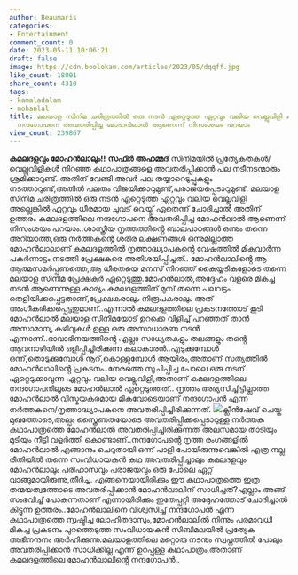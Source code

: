 ```yaml
---
author: Beaumaris
categories:
- Entertainment
comment_count: 0
date: 2023-05-11 10:06:21
draft: false
image: https://cdn.boolokam.com/articles/2023/05/dqqff.jpg
like_count: 18001
share_count: 4310
tags:
- kamaladalam
- mohanlal
title: മലയാള സിനിമ ചരിത്രത്തിൽ ഒരു നടൻ ഏറ്റെടുത്ത ഏറ്റവും വലിയ വെല്ലുവിളി കമലദളത്തിലെ
  നന്ദഗോപനെ അവതരിപ്പിച്ച മോഹൻലാൽ ആണെന്ന് നിസംശയം പറയാം
view_count: 239867
---
```


**കമലദളവും മോഹൻലാലും!!** **സഫീർ അഹമ്മദ്** സിനിമയിൽ പ്രത്യേകതകൾ/വെല്ലുവിളികൾ നിറഞ്ഞ കഥാപാത്രങ്ങളെ അവതരിപ്പിക്കാൻ പല നടീനടന്മാരും ശ്രമിക്കാറുണ്ട്..അതിന് വേണ്ടി അവർ പല തയ്യാറെടുപ്പുകളും നടത്താറുണ്ട്,അതിൽ പലരും വിജയിക്കാറുമുണ്ട്,പരാജയപ്പെടാറുമുണ്ട്. മലയാള സിനിമ ചരിത്രത്തിൽ ഒരു നടൻ ഏറ്റെടുത്ത ഏറ്റവും വലിയ വെല്ലുവിളി അല്ലെങ്കിൽ ഏറ്റവും ധീരമായ ചുവട് വെയ്പ്പ് ഏതെന്ന് ചോദിച്ചാൽ അതിന് ഉത്തരം കമലദളത്തിലെ നന്ദഗോപനെ അവതരിപ്പിച്ച മോഹൻലാൽ ആണെന്ന് നിസംശയം പറയാം..ശാസ്ത്രീയ നൃത്തത്തിൻ്റെ ബാലപാഠങ്ങൾ ഒന്നും തന്നെ അറിയാത്ത,ഒരു നർത്തകൻ്റെ ശരീര ലക്ഷണങ്ങൾ ഒന്നുമില്ലാത്ത മോഹൻലാലാണ് കമലദളത്തിൽ നൃത്താദ്ധ്യാപകൻ്റെ വേഷത്തിൽ മികവാർന്ന പകർന്നാട്ടം നടത്തി പ്രേക്ഷകരെ അതിശയിപ്പിച്ചത്.. [](https://cdn.boolokam.com/articles/2023/05/dqdf.jpg)മോഹൻലാലിൻ്റെ ആ ആത്മസമർപ്പണത്തെ,ആ ധീരതയെ മനസ് നിറഞ്ഞ് കൈയ്യടികളോടെ തന്നെ മലയാള സിനിമ പ്രേക്ഷകർ ഏറ്റെടുത്തു.മോഹൻലാൽ,അദ്ദേഹം വളരെ മികച്ച നടൻ ആണെന്നുള്ള കാര്യം കമലദളത്തിന് മുമ്പ് തന്നെ പലവട്ടം തെളിയിക്കപ്പെട്ടതാണ്,പ്രേക്ഷകരാലും നിരൂപകരാലും അത് അംഗീകരിക്കപ്പെട്ടതുമാണ്..എന്നാൽ കമലദളത്തിലെ പ്രകടനത്തോട് കൂടി മോഹൻലാൽ മലയാള സിനിമയോട് ഉറക്കെ വിളിച്ച് പറഞ്ഞത് താൻ അസാമാന്യ കഴിവുകൾ ഉള്ള ഒരു അസാധാരണ നടൻ എന്നാണ്..ഭാവാഭിനയത്തിൻ്റെ എല്ലാ സാധ്യതകളും തലങ്ങളും തൻ്റെ ആവനാഴിയിൽ ഒളിപ്പിച്ചിരിക്കുന്ന കലാകാരൻ..എടുക്കുമ്പോൾ ഒന്ന്,തൊടുക്കുമ്പോൾ നൂറ്,കൊള്ളുമ്പോൾ ആയിരം,അതാണ് സത്യത്തിൽ മോഹൻലാലിൻ്റെ പ്രകടനം..നേരത്തെ സൂചിപ്പിച്ച പോലെ ഒരു നടന് ഏറ്റെടുക്കാവുന്ന ഏറ്റവും വലിയ വെല്ലുവിളി,അതാണ് കമലദളത്തിലെ നന്ദഗോപനിലൂടെ മോഹൻലാൽ ഏറ്റെടുത്തത്.. നൃത്തം അഭ്യസിച്ചിട്ടില്ലാത്ത മോഹൻലാൽ വിസ്മയകരമായ മികവോടെയാണ് നന്ദഗോപൻ എന്ന നർത്തകനെ/നൃത്താദ്ധ്യാപകനെ അവതരിപ്പിച്ചിരിക്കുന്നത്. [![](https://cdn.boolokam.com/articles/2023/05/dqqff.jpg)](https://cdn.boolokam.com/articles/2023/05/dqqff.jpg)ക്ലീൻഷേവ് ചെയ്ത മുഖത്തോടെ,അല്പം സ്ത്രൈണതയോടെ അവതരിപ്പിക്കപ്പെടാറുള്ള നർത്തക കഥാപാത്രത്തെ മോഹൻലാൽ അവതരിപ്പിച്ചിരിക്കുന്നത് അലസമായ താടിയും മുടിയും നീട്ടി വളർത്തി കൊണ്ടാണ്..നന്ദഗോപൻ്റെ നൃത്ത രംഗങ്ങളിൽ മോഹൻലാൽ എങ്ങാനും ചെറുതായി ഒന്ന് പാളി പോയിരുന്നുവെങ്കിൽ എത്ര നല്ല രീതിയിൽ തന്നെ സംവിധായകൻ കഥ അവതരിപ്പിച്ചാലും കമലദളവും മോഹൻലാലും പരിഹാസവും പരാജയവും ഒരു പോലെ ഏറ്റ് വാങ്ങുമായിരുന്നു,തീർച്ച. എങ്ങനെയായിരിക്കും ഈ കഥാപാത്രത്തെ ഇത്ര തന്മയത്വത്തോടെ അവതരിപ്പിക്കാൻ മോഹൻലാലിന് സാധിച്ചത്?എല്ലാം അങ്ങ് സംഭവിച്ച് പോകുന്നതാണ് എന്നായിരിക്കും ഇതേപ്പറ്റി അദ്ദേഹത്തോട് ചോദിച്ചാൽ കിട്ടുന്ന ഉത്തരം..മോഹൻലാലിനെ വിശ്വസിച്ച് നന്ദഗോപൻ എന്ന കഥാപാത്രത്തെ സൃഷ്ടിച്ച ലോഹിതദാസും,മോഹൻലാലിൽ നിന്നും പരമാവധി മികച്ച പ്രകടനം പുറത്തെടുത്ത സംവിധായകൻ സിബിമലയിൽ പ്രത്യേക അഭിനന്ദനം അർഹിക്കുന്നു.മലയാളത്തിലെ മറ്റൊരു നടനും സ്വപ്നത്തിൽ പോലും അവതരിപ്പിക്കാൻ സാധിക്കില്ല എന്ന് ഉറപ്പുള്ള കഥാപാത്രം,അതാണ് കമലദളത്തിലെ മോഹൻലാലിൻ്റെ നന്ദഗോപൻ..